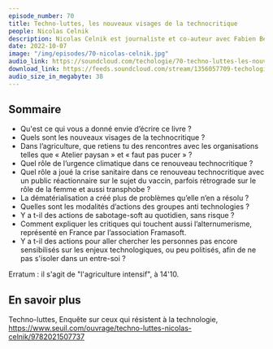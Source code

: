 ```yaml
---
episode_number: 70
title: Techno-luttes, les nouveaux visages de la technocritique
people: Nicolas Celnik
description: Nicolas Celnik est journaliste et co-auteur avec Fabien Benoit de Techno-luttes, enquête sur ceux qui résistent à la technologie, aux éditions du Seuil en partenariat avec Reporterre.
date: 2022-10-07
image: "/img/episodes/70-nicolas-celnik.jpg"
audio_link: https://soundcloud.com/techologie/70-techno-luttes-les-nouveaux-visages-de-la-technocritique-avec-nicolas-celnik
download_link: https://feeds.soundcloud.com/stream/1356057709-techologie-70-techno-luttes-les-nouveaux-visages-de-la-technocritique-avec-nicolas-celnik.mp3
audio_size_in_megabyte: 38
---
```


## Sommaire

- Qu'est ce qui vous a donné envie d’écrire ce livre ?
- Quels sont les nouveaux visages de la technocritique ?
- Dans l’agriculture, que retiens tu des rencontres avec les organisations telles que « Atelier paysan » et « faut pas pucer » ?
- Quel rôle de l’urgence climatique dans ce renouveau technocritique ?
- Quel rôle a joué la crise sanitaire dans ce renouveau technocritique avec un public réactionnaire sur le sujet du vaccin, parfois rétrograde sur le rôle de la femme et aussi transphobe ? 
- La dématérialisation a créé plus de problèmes qu’elle n’en a résolu  ?
- Quelles sont les modalités d’actions des groupes anti technologies ?
- Y a t-il des actions de sabotage-soft au quotidien, sans risque ?
- Comment expliquer les critiques qui touchent aussi l’alternumerisme, représenté en France par l’association Framasoft. 
- Y a t-il des actions pour aller chercher les personnes pas encore sensibilisés sur les enjeux technologiques, ou peu politisés, afin de ne pas s'isoler dans un entre-soi ?

Erratum : il s'agit de "l'agriculture intensif", à 14'10.

## En savoir plus

Techno-luttes, Enquête sur ceux qui résistent à la technologie, https://www.seuil.com/ouvrage/techno-luttes-nicolas-celnik/9782021507737
